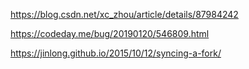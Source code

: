 



https://blog.csdn.net/xc_zhou/article/details/87984242

https://codeday.me/bug/20190120/546809.html

https://jinlong.github.io/2015/10/12/syncing-a-fork/



